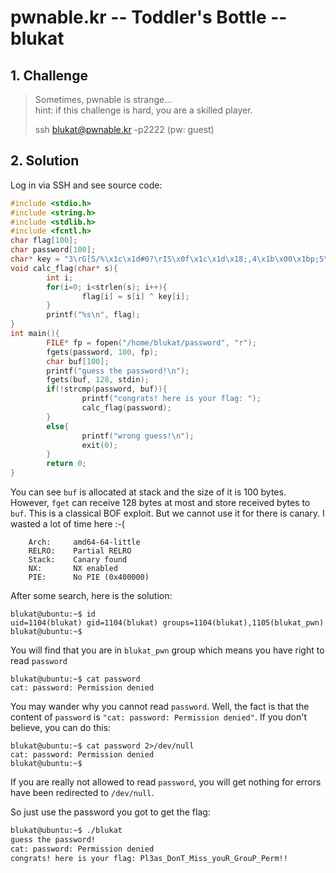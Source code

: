 # pwnable.kr -- Toddler's Bottle -- blukat

## 1. Challenge

> Sometimes, pwnable is strange...  
> hint: if this challenge is hard, you are a skilled player.  
>   
> ssh blukat@pwnable.kr -p2222 (pw: guest)  

## 2. Solution

Log in via SSH and see source code:

```c
#include <stdio.h>
#include <string.h>
#include <stdlib.h>
#include <fcntl.h>
char flag[100];
char password[100];
char* key = "3\rG[S/%\x1c\x1d#0?\rIS\x0f\x1c\x1d\x18;,4\x1b\x00\x1bp;5\x0b\x1b\x08\x45+";
void calc_flag(char* s){
        int i;
        for(i=0; i<strlen(s); i++){
                flag[i] = s[i] ^ key[i];
        }
        printf("%s\n", flag);
}
int main(){
        FILE* fp = fopen("/home/blukat/password", "r");
        fgets(password, 100, fp);
        char buf[100];
        printf("guess the password!\n");
        fgets(buf, 128, stdin);
        if(!strcmp(password, buf)){
                printf("congrats! here is your flag: ");
                calc_flag(password);
        }
        else{
                printf("wrong guess!\n");
                exit(0);
        }
        return 0;
}

```

You can see `buf` is allocated at stack and the size of it is 100 bytes. However, `fget` can receive 128 bytes at most and store received bytes to `buf`. This is a classical BOF exploit. But we cannot use it for there is canary. I wasted a lot of time here :-(

```
    Arch:     amd64-64-little
    RELRO:    Partial RELRO
    Stack:    Canary found
    NX:       NX enabled
    PIE:      No PIE (0x400000)
```

After some search, here is the solution:

```
blukat@ubuntu:~$ id
uid=1104(blukat) gid=1104(blukat) groups=1104(blukat),1105(blukat_pwn)
blukat@ubuntu:~$
```

You will find that you are in `blukat_pwn` group which means you have right to read `password`

```
blukat@ubuntu:~$ cat password
cat: password: Permission denied
```

You may wander why you cannot read `password`. Well, the fact is that the content of `password` is `"cat: password: Permission denied"`. If you don't believe, you can do this:

```
blukat@ubuntu:~$ cat password 2>/dev/null
cat: password: Permission denied
blukat@ubuntu:~$
```

If you are really not allowed to read `password`, you will get nothing for errors have been redirected to `/dev/null`.

So just use the password you got to get the flag:

```bash
blukat@ubuntu:~$ ./blukat
guess the password!
cat: password: Permission denied
congrats! here is your flag: Pl3as_DonT_Miss_youR_GrouP_Perm!!
```

